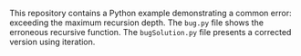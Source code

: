 This repository contains a Python example demonstrating a common error: exceeding the maximum recursion depth. The `bug.py` file shows the erroneous recursive function. The `bugSolution.py` file presents a corrected version using iteration.